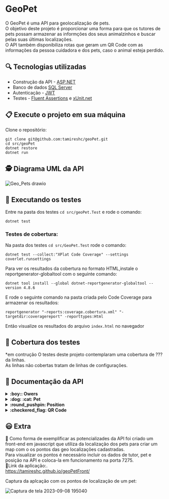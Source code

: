 # GeoPet 

O GeoPet é uma API para geolocalização de pets.<br>
O objetivo deste projeto é proporcionar uma forma para que os tutores de pets possam armazenar as informções dos seus animalzinhos e 
buscar pelas suas últimas localizações.<br>
O API também disponibiliza rotas que geram um QR Code com as informações da pessoa cuidadora e dos pets, caso o animal esteja perdido.<br>

## :mag: Tecnologias utilizadas
- Construção da API - [ASP.NET ](https://dotnet.microsoft.com/pt-br/apps/aspnet)<br>
- Banco de dados [SQL Server ](https://www.microsoft.com/pt-br/sql-server/sql-server-downloads) <br>
 - Autenticação - [JWT](https://jwt.io/) <br> 
 - Testes - [Fluent Assertions](https://fluentassertions.com/) e [xUnit.net](https://xunit.net/) <br> 

## 📋 Execute o projeto em sua máquina

Clone o repositório:

```
git clone git@github.com:tamireshc/geoPet.git
cd src/geoPet
dotnet restore
dotnet run
```
## 🕵 Diagrama UML da API <br>
![Geo_Pets drawio](https://github.com/tamireshc/geoPet/assets/65035109/e4ee8a88-5390-454b-a76e-5ff9899cdcd4)

## 🧪 Executando os testes

Entre na pasta dos testes ```cd src/geoPet.Test``` e rode o comando:

```
dotnet test
```

### Testes de cobertura:<br>
Na pasta dos testes ```cd src/GeoPet.Test``` rode o comando:
```
dotnet test --collect:"XPlat Code Coverage" --settings coverlet.runsettings 
```
Para ver os resultados da cobertura no formato HTML,instale o reportgenerator-globaltool com o seguinte comando:
```
dotnet tool install --global dotnet-reportgenerator-globaltool --version 4.8.6
```
E rode o seguinte comando na pasta criada pelo Code Coverage para armazenar os resultados:
```
reportgenerator "-reports:coverage.cobertura.xml" "-targetdir:coveragereport" -reporttypes:Html
```
Então visualize os resultados do arquivo ```index.html``` no navegador

## :dart: Cobertura dos testes
*em contrução
O testes deste projeto contemplaram uma cobertura de ??? da linhas.<br>
As linhas não cobertas tratam de linhas de configurações.


## 🔎 Documentação da API
<details>
<summary><strong>:boy:: Owers </strong></summary><br/>

 - Login de tutor

```
  POST /Login
```

| Parâmetro   | Tipo       | Descrição                           |
| :---------- | :--------- | :---------------------------------- |
| `name` | `string` |   nome do tutor. |
| `password` | `string` |   password de acesso. |

:white_check_mark: STATUS 200 OK<br>
:key: Retorna um TOKEN de autenticação

- Cadastro de tutor

```
  POST /Ower
```

| Parâmetro   | Tipo       | Descrição                           |
| :---------- | :--------- | :---------------------------------- |
| `name` | `string` |   nome do tutor. |
| `email` | `string` |   email do tutor. |
| `cep` | `string` |   cep do endereço do tutor do tutor. |
| `password` | `string` |   password de acesso. |

** Antes da inserção o cep é validado por meio da API [ViA CEP ](https://viacep.com.br/) <br>
** O email deve ser único.<br>
** A senha é salva em formato HASH.<br>
*Para mais detalhes ver o tópico dos casos de falha<br>

:white_check_mark: STATUS 200 OK

 - Atualizar tutor

 ```
  PUT /Ower/:id
```
| Parâmetro   | Tipo       | Descrição                           |
| :---------- | :--------- | :---------------------------------- |
| `name` | `string` |   nome do tutor. |
| `email` | `string` |   email do tutor. |
| `cep` | `string` |   cep do endereço do tutor do tutor. |
| `password` | `string` |   password de acesso. |

** Antes da inserção o cep é validado por meio da API [ViA CEP ](https://viacep.com.br/) <br>
** O email deve ser único.<br>
** A senha é salva em formato HASH.<br>
*Para mais detalhes ver o tópico dos casos de falha<br>


:white_check_mark: STATUS 200 OK

- Obter um tutor por seu id

```
  GET /Ower/:id
```
  Corpo da resposta: <br/>
  
  ```json
	{
{
	"owerId": 1,
	"name": "Yuri",
	"email": "yuri@gmail.com",
	"cep": "37356260",
	"pets": [
		{
			"petId": 5,
			"name": "JUJUBA",
			"age": 2,
			"size": 1,
			"breed": "VIRA-LATA",
			"owerId": 1,
		}
	]
}
	}
  ```

:white_check_mark: STATUS 200 OK

- Obter a listagem de todos os tutores

```
  GET /Ower
```

  Corpo da resposta: <br/>
  
  ```json
[
	{
		"owerId": 2,
		"name": "Maria",
		"email": "maria@gmail.com",
		"cep": "358376190"
	},
	{
		"owerId": 6,
		"name": "Alex Green",
		"email": "alex@gmail.com",
		"cep": "31567490"
	}
]
  ```
:white_check_mark: STATUS 200 OK

- Deletar um tutor por seu id

```
  DELETE /Ower/:id
```

  Corpo da resposta: <br/>
  
:white_check_mark: STATUS 200 OK
</details>

<details>
<summary><strong>:dog: :cat: Pet </strong></summary><br/>

- Cadastro de pet

```
  POST /Pet
```

| Parâmetro   | Tipo       | Descrição                           |
| :---------- | :--------- | :---------------------------------- |
| `name` | `string` |   nome do pet. |
| `age` | `integer` |   idade do pet. |
| `size` | `Size` |   porte do pet. |
| `breed` | `string` |  raça do pet. |
| `owerId` | `int` |  id do tudor do pet. |


** Antes da inserção  é validado se o tutor do pet existe na base de dados e se o size é de um dos tipos: "SMALL", "MEDIUM" ou "LARGE".<br>
*Para mais detalhes ver o tópico dos casos de falha<br>

:white_check_mark: STATUS 200 OK

 - Atualizar pet

 ```
  PUT /Pet/:id
```
| Parâmetro   | Tipo       | Descrição                           |
| :---------- | :--------- | :---------------------------------- |
| `name` | `string` |   nome do Pet. |
| `age` | `integer` |   idade do tutor. |
| `size` | `Size` |   porte do pet. |
| `breed` | `string` |  raça do pet. |
| `owerId` | `int` |  id do tudor do pet. |


** Antes da inserção  é validado se o tutor do pet existe na base de dados e se o size é de um dos tipos: "SMALL", "MEDIUM" ou "LARGE".<br>
*Para mais detalhes ver o tópico dos casos de falha<br>


:white_check_mark: STATUS 200 OK

- Obter um pet por seu id

```
  GET /Pet/:id
```
  Corpo da resposta: <br/>
  
  ```json
	{
  	"petId": 2,
  	"name": "Bilu",
  	"age": 2,
  	"size": 1,
  	"breed": "string",
  	"owerId": 2,
  	"positions": [
  		{
  			"positionId": 1002,
  			"latitude": "-19.9235803",
  			"longitude": "-43.9811087",
  			"dateTime": "2023-09-06T22:25:40.477",
  			"petId": 2
		}
	]
}
  ```

:white_check_mark: STATUS 200 OK

- Obter a listagem de todos os pets

```
  GET /Pet
```

  Corpo da resposta: <br/>
  
  ```json
[
 	{
 		"petId": 1,
 		"name": "Damiao",
 		"age": 2,
 		"size": 1,
 		"breed": "string",
 		"owerId": 4
 	},
 	{
 		"petId": 2,
 		"name": "Clarinho",
 		"age": 2,
 		"size": 1,
 		"breed": "string",
 		"owerId": 4
 	}
]
  ```
:white_check_mark: STATUS 200 OK

- Deletar um pet com seu id

```
  DELETE /Pet/:id
```

 Corpo da resposta: <br/>
  
:white_check_mark: STATUS 200 OK
</details>

<details>
<summary><strong>:round_pushpin: Position </strong></summary><br/>

- Cadastro de uma posição de um pet

```
  POST /Position
```

| Parâmetro   | Tipo       | Descrição                           |
| :---------- | :--------- | :---------------------------------- |
| `latitude` | `string` |   latitude da posição do Pet. |
| `longitude` | `string` |   latitude da posição do Pet. |
| `petId` | `int` |  id do pet. |

** O campo dateTime é preenchido com a data e hora da inserção.<br>
** Antes da inserção  é validado se o pet existe na base de dados.<br>
*Para mais detalhes ver o tópico dos casos de falha<br>

:white_check_mark: STATUS 200 OK

 - Atualizar a posição de um pet

 ```
  PUT /Position/:id
```
| Parâmetro   | Tipo       | Descrição                           |
| :---------- | :--------- | :---------------------------------- |
| `latitude` | `string` |   latitude da posição do Pet. |
| `longitude` | `string` |   latitude da posição do Pet. |
| `dateTime` | `string` |   data em que o pet foi visto nesta posição. |
| `petId` | `int` |  id do pet. |

** Antes da inserção  é validado se o pet existe na base de dados.<br>
*Para mais detalhes ver o tópico dos casos de falha<br>

:white_check_mark: STATUS 200 OK

- Obter a última posição de um pet pelo id do pet id

```
  GET /Position/Pet/:id
```
  Corpo da resposta: <br/>
  
  ```json
{
	"positionId": 12,
	"latitude": "15,23456",
	"longitude": "30,67890",
	"dateTime": "2023-09-08T09:09:50.5213263",
	"petId": 4
}
  ```

:white_check_mark: STATUS 200 OK

- Obter a listagem de todas as posições cadastradas

```
  GET /Position
```

  Corpo da resposta: <br/>
  
  ```json
[
	{
		"positionId": 3,
		"latitude": "15,23456",
		"longitude": "30,67890",
		"dateTime": "2023-09-06T22:25:40.477",
		"petId": 2
	},
	{
		"positionId": 4,
		"latitude": "15,23456",
		"longitude": "30,67890",
		"dateTime": "2023-09-06T22:25:40.477",
		"petId": 2
	}
]

  ```
:white_check_mark: STATUS 200 OK

- Obter uma posição por seu id

```
  GET /Position/:id
```

  Corpo da resposta: <br/>
  
  ```json
	{
		"positionId": 3,
		"latitude": "15,23456",
		"longitude": "30,67890",
		"dateTime": "2023-09-06T22:25:40.477",
		"petId": 2
	}
  ```
:white_check_mark: STATUS 200 OK

- Deletar um a posição por seu id

```
  DELETE /Position/:id
```

 Corpo da resposta: <br/>
  
:white_check_mark: STATUS 200 OK
</details>

<details>
<summary><strong>:checkered_flag: QR Code </strong></summary><br/>

:dart: Estas rotas  proporcionam uma forma de gerar um QR Code de identificação para ser utilizados em coleiras de pets<br>
	
- Obter os dados de um tutor com o seu id
   
```
  GET /QRCode/Ower/:id
```
 Corpo da resposta: <br/>

 ![Captura de tela 2023-09-11 153044](https://github.com/tamireshc/geoPet/assets/65035109/928e5ee1-3899-4b8a-8de9-ae551a61381d)

 - Obter os dados de um pet com o seu id
   
```
  GET /QRCode/Pet/:id
```
 Corpo da resposta: <br/>
![petCaptura de tela 2023-09-11 153109](https://github.com/tamireshc/geoPet/assets/65035109/ffb75b6c-51bd-480f-a2e8-b16cf73d5934)

</details>

## :smiley: Extra 
:link: Como forma de exemplificar as potencializades da API foi criado um front-end em javascript que utiliza da localização  dos pets para criar um map com o os pontos das geo localizações cadastradas.<br>
Para visualizar os pontos é necessário incluir os dados de tutor, pet e posição na API e coloca-la em funcionamento na porta 7275.<br>
:pushpin:Link da aplicação:.<br>
https://tamireshc.github.io/geoPetFront/ <br>

Captura da aplcação com os pontos de localização de um pet:<br>

![Captura de tela 2023-09-08 195040](https://github.com/tamireshc/geoPet/assets/65035109/d3d82bd9-7d28-4b86-a36e-aa8cd01c1454)



